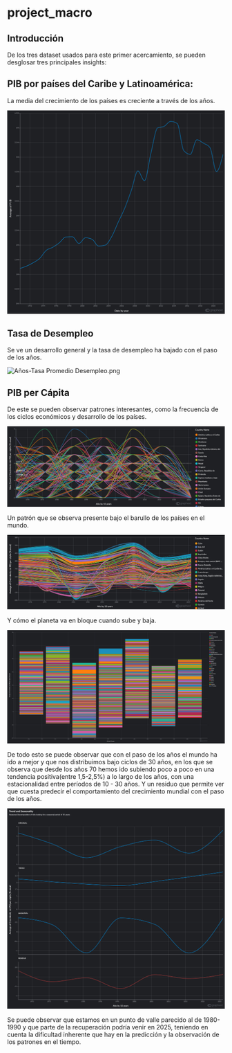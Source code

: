 # project_macro

## Introducción

De los tres dataset usados para este primer acercamiento, se pueden desglosar tres principales insights:

## PIB por países del Caribe y Latinoamérica:

La media del crecimiento de los países es creciente a través de los años.

![Date-P I B (1).png](/Images/Date-P%20I%20B%20(1).png)

## Tasa de Desempleo

Se ve un desarrollo general y la tasa de desempleo ha bajado con el paso de los años.

![Años-Tasa  Promedio  Desempleo.png](/Images/Años-Tasa%20%20Promedio%20%20Desempleo.png)

## PIB per Cápita

De este se pueden observar patrones interesantes, como la frecuencia de los ciclos económicos y desarrollo de los países.

![Frecuencia-tasa-de-crecimiento-2.png](/Images/Frecuencia-tasa-de-crecimiento-2.png)

Un patrón que se observa presente bajo el barullo de los países en el mundo.

![Año-Crecimiento del PIB per cápita (% anual) (10).png](/Images/Año-Crecimiento%20del%20PIB%20per%20cápita%20(%25%20anual)%20(10).png)

Y cómo el planeta va en bloque cuando sube y baja.

![Año-Crecimiento del PIB per cápita (% anual) (5).png](/Images/Año-Crecimiento%20del%20PIB%20per%20cápita%20(%25%20anual)%20(5).png)

De todo esto se puede observar que con el paso de los años el mundo ha ido a mejor y que nos distribuimos bajo ciclos de 30 años, en los que se observa que desde los años 70 hemos ido subiendo poco a poco en una tendencia positiva(entre 1,5-2,5%) a lo largo de los años, con una estacionalidad entre períodos de 10 - 30 años. Y un residuo que permite ver que cuesta predecir el comportamiento del crecimiento mundial con el paso de los años.

![Trend and Seasonality.png](/Images/Trend%20and%20Seasonality.png)

Se puede observar que estamos en un punto de valle parecido al de 1980-1990 y que parte de la recuperación podría venir en 2025, teniendo en cuenta la dificultad inherente que hay en la predicción y la observación de los patrones en el tiempo.
